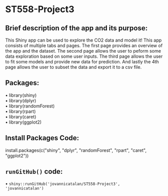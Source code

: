 # ST558-Project3
## Brief description of the app and its purpose:
This Shiny app can be used to explore the CO2 data and model it! This app consists 
of multiple tabs and pages. The first page provides an overview of the app and the
dataset. The second page allows the user to peform some data exploration based on
some user inputs. The third page allows the user to fit some models and provide new
data for prediction. And lastly the 4th page allows the user to subset the data
and export it to a csv file.


## Packages:
• library(shiny)<br> 
• library(dplyr)<br>
• library(randomForest)<br>
• library(rpart)<br>
• library(caret)<br>
• library(ggplot2)<br>

## Install Packages Code:
install.packages(c("shiny", "dplyr", "randomForest", "rpart", "caret", "ggplot2"))

## <code>runGitHub()</code> code:
• <code>shiny::runGitHub('jovannicatalan/ST558-Project3', 'jovannicatalan')</code>
